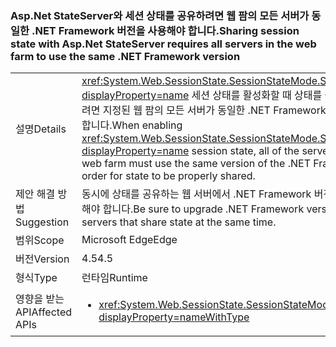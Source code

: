 ### <a name="sharing-session-state-with-aspnet-stateserver-requires-all-servers-in-the-web-farm-to-use-the-same-net-framework-version"></a><span data-ttu-id="c5d04-101">Asp.Net StateServer와 세션 상태를 공유하려면 웹 팜의 모든 서버가 동일한 .NET Framework 버전을 사용해야 합니다.</span><span class="sxs-lookup"><span data-stu-id="c5d04-101">Sharing session state with Asp.Net StateServer requires all servers in the web farm to use the same .NET Framework version</span></span>

|   |   |
|---|---|
|<span data-ttu-id="c5d04-102">설명</span><span class="sxs-lookup"><span data-stu-id="c5d04-102">Details</span></span>|<span data-ttu-id="c5d04-103"><xref:System.Web.SessionState.SessionStateMode.StateServer?displayProperty=name> 세션 상태를 활성화할 때 상태를 올바르게 공유하려면 지정된 웹 팜의 모든 서버가 동일한 .NET Framework 버전을 사용해야 합니다.</span><span class="sxs-lookup"><span data-stu-id="c5d04-103">When enabling <xref:System.Web.SessionState.SessionStateMode.StateServer?displayProperty=name> session state, all of the servers in the given web farm must use the same version of the .NET Framework in order for state to be properly shared.</span></span>|
|<span data-ttu-id="c5d04-104">제안 해결 방법</span><span class="sxs-lookup"><span data-stu-id="c5d04-104">Suggestion</span></span>|<span data-ttu-id="c5d04-105">동시에 상태를 공유하는 웹 서버에서 .NET Framework 버전을 업그레이드해야 합니다.</span><span class="sxs-lookup"><span data-stu-id="c5d04-105">Be sure to upgrade .NET Framework versions on web servers that share state at the same time.</span></span>|
|<span data-ttu-id="c5d04-106">범위</span><span class="sxs-lookup"><span data-stu-id="c5d04-106">Scope</span></span>|<span data-ttu-id="c5d04-107">Microsoft Edge</span><span class="sxs-lookup"><span data-stu-id="c5d04-107">Edge</span></span>|
|<span data-ttu-id="c5d04-108">버전</span><span class="sxs-lookup"><span data-stu-id="c5d04-108">Version</span></span>|<span data-ttu-id="c5d04-109">4.5</span><span class="sxs-lookup"><span data-stu-id="c5d04-109">4.5</span></span>|
|<span data-ttu-id="c5d04-110">형식</span><span class="sxs-lookup"><span data-stu-id="c5d04-110">Type</span></span>|<span data-ttu-id="c5d04-111">런타임</span><span class="sxs-lookup"><span data-stu-id="c5d04-111">Runtime</span></span>|
|<span data-ttu-id="c5d04-112">영향을 받는 API</span><span class="sxs-lookup"><span data-stu-id="c5d04-112">Affected APIs</span></span>|<ul><li><xref:System.Web.SessionState.SessionStateMode.StateServer?displayProperty=nameWithType></li></ul>|

